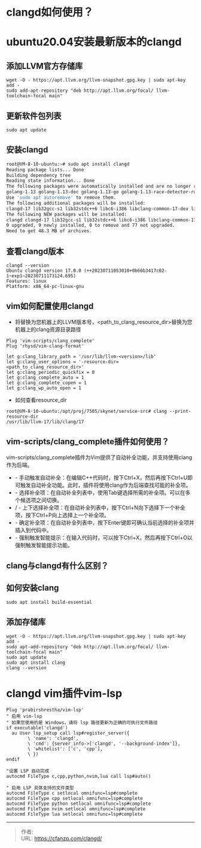 # clangd如何使用？


<!--more-->
# ubuntu20.04安装最新版本的clangd
## 添加LLVM官方存储库
```
wget -O - https://apt.llvm.org/llvm-snapshot.gpg.key | sudo apt-key add -
sudo add-apt-repository "deb http://apt.llvm.org/focal/ llvm-toolchain-focal main"
```

## 更新软件包列表
```
sudo apt update
```

## 安装clangd
```bash
root@VM-8-10-ubuntu:~# sudo apt install clangd
Reading package lists... Done
Building dependency tree
Reading state information... Done
The following packages were automatically installed and are no longer required:
golang-1.13 golang-1.13-doc golang-1.13-go golang-1.13-race-detector-runtime golang-1.13-src golang-doc golang-go golang-race-detector-runtime golang-src libsass1
Use 'sudo apt autoremove' to remove them.
The following additional packages will be installed:
clangd-17 lib32gcc-s1 lib32stdc++6 libc6-i386 libclang-common-17-dev libclang-cpp17 libclang-rt-17-dev libllvm17
The following NEW packages will be installed:
clangd clangd-17 lib32gcc-s1 lib32stdc++6 libc6-i386 libclang-common-17-dev libclang-cpp17 libclang-rt-17-dev libllvm17
0 upgraded, 9 newly installed, 0 to remove and 77 not upgraded.
Need to get 48.3 MB of archives.
```

## 查看clangd版本
```
clangd --version
Ubuntu clangd version 17.0.0 (++20230711053010+0b66b3417c02-1~exp1~20230711173124.695)
Features: linux
Platform: x86_64-pc-linux-gnu
```

## vim如何配置使用clangd
- 将<version>替换为您机器上的LLVM版本号，<path_to_clang_resource_dir>替换为您机器上的clang资源目录路径
```
Plug 'vim-scripts/clang_complete'
Plug 'rhysd/vim-clang-format'

let g:clang_library_path = '/usr/lib/llvm-<version>/lib'
let g:clang_user_options = '-resource-dir=<path_to_clang_resource_dir>'
let g:clang_periodic_quickfix = 0
let g:clang_complete_auto = 1
let g:clang_complete_copen = 1
let g:clang_wp_auto_open = 1
```

- 如何查看resource_dir
```
root@VM-8-10-ubuntu:/opt/proj/7505/skynet/service-src# clang --print-resource-dir
/usr/lib/llvm-17/lib/clang/17
```

## vim-scripts/clang_complete插件如何使用？
vim-scripts/clang_complete插件为Vim提供了自动补全功能，并支持使用clang作为后端。
- <Ctrl-X><Ctrl-U> - 手动触发自动补全：在编辑C++代码时，按下Ctrl+X，然后再按下Ctrl+U即可触发自动补全功能。此时，插件将使用clang作为后端查找可能的补全项。
- <Tab> - 选择补全项：在自动补全列表中，使用Tab键选择所需的补全项。可以在多个候选项之间切换。
- <Ctrl-N> / <Ctrl-P> - 上下选择补全项：在自动补全列表中，按下Ctrl+N向下选择下一个补全项，按下Ctrl+P向上选择上一个补全项。
- <Enter> - 确定补全项：在自动补全列表中，按下Enter键即可确认当前选择的补全项并插入到代码中。
- <Ctrl-X><Ctrl-O> - 强制触发智能提示：在输入代码时，可以按下Ctrl+X，然后再按下Ctrl+O以强制触发智能提示功能。

## clang与clangd有什么区别？

## 如何安装clang
```
sudo apt install build-essential
```

## 添加存储库
```
wget -O - https://apt.llvm.org/llvm-snapshot.gpg.key | sudo apt-key add -
sudo apt-add-repository "deb http://apt.llvm.org/focal/ llvm-toolchain-focal main"
sudo apt update
sudo apt install clang
clang --version
```

# clangd vim插件vim-lsp
```
Plug 'prabirshrestha/vim-lsp'
" 启用 vim-lsp
" 如果您使用的是 Windows，请将 lsp 路径更新为正确的可执行文件路径
if executable('clangd')
  au User lsp_setup call lsp#register_server({
        \ 'name': 'clangd',
        \ 'cmd': {server_info->['clangd', '--background-index']},
        \ 'whitelist': ['c', 'cpp'],
        \ })
endif

"设置 LSP 自动完成
autocmd FileType c,cpp,python,nvim,lua call lsp#auto()

" 启用 LSP 具体支持的文件类型
autocmd FileType c setlocal omnifunc=lsp#complete
autocmd FileType cpp setlocal omnifunc=lsp#complete
autocmd FileType python setlocal omnifunc=lsp#complete
autocmd FileType nvim setlocal omnifunc=lsp#complete
autocmd FileType lua setlocal omnifunc=lsp#complete
```


---

> 作者:   
> URL: https://cfanzp.com/clangd/  

